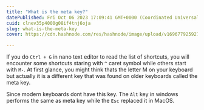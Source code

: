 ```yaml
---
title: "What is the meta key?"
datePublished: Fri Oct 06 2023 17:09:41 GMT+0000 (Coordinated Universal Time)
cuid: clnev35p4000g08if4tnj6oja
slug: what-is-the-meta-key
cover: https://cdn.hashnode.com/res/hashnode/image/upload/v1696779259270/d47c6f6e-1006-4c81-a5ff-33eabd96a92c.jpeg

---
```


If you do `Ctrl + G` in nano text editor to read the list of shortcuts, you will encounter some shortcuts staring with `^` caret symbol while others start with `M-`. At first glance, you might think thats the letter M on your keyboard but actually it is a different key that was found on older keyboards called the meta key. 

Since modern keyboards dont have this key. The `Alt` key in windows performs the same as meta key while the `Esc` replaced it in MacOS. 

